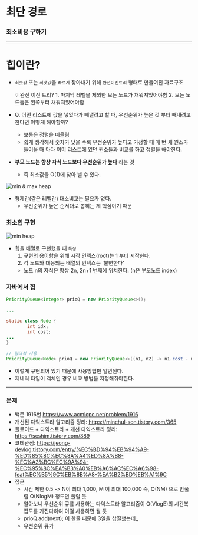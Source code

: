 # 최단 경로

### 최소비용 구하기

---
# 힙이란?

- `최솟값` 또는 `최댓값`을 `빠르게` 찾아내기 위해 `완전이진트리` 형태로 만들어진 자료구조

    <aside>
    💡 완전 이진 트리?
    1. 마지막 레벨을 제외한 모든 노드가 채워져있어야함
    2. 모든 노드들은 왼쪽부터 채워져있어야함

    </aside>

- Q. 어떤 리스트에 값을 넣었다가 빼낼려고 할 때, 우선순위가 높은 것 부터 빼내려고 한다면 어떻게 해야할까?
  - 보통은 정렬을 떠올림
  - 쉽게 생각해서 숫자가 낮을 수록 우선순위가 높다고 가정할 때 매 번 새 원소가 들어올 때 마다 이미 리스트에 있던 원소들과 비교를 하고 정렬을 해야한다.
- **부모 노드는 항상 자식 노드보다 우선순위가 높다** 라는 것
  - 즉 최소값을 O(1)에 찾아 낼 수 있다.

![min & max heap](https://img1.daumcdn.net/thumb/R1280x0/?scode=mtistory2&fname=https%3A%2F%2Fblog.kakaocdn.net%2Fdn%2FbXeFO2%2FbtqVTGz4Spk%2FEmiJ4rN545GnSjLddKZnT0%2Fimg.png)

- 형제간(같은 레벨간) 대소비교는 필요가 없다.
  - 우선순위가 높은 순서대로 뽑히는 게 핵심이기 때문

### 최소힙 구현

![min heap](https://img1.daumcdn.net/thumb/R1280x0/?scode=mtistory2&fname=https%3A%2F%2Fblog.kakaocdn.net%2Fdn%2FWDMjZ%2FbtqV8GEMhcb%2FM2Wm02OJQhSh7sdW1kSzLK%2Fimg.png)

- 힙을 배열로 구현했을 때 `특징`
  1. 구현의 용이함을 위해 시작 인덱스(root)는 1 부터 시작한다.
  2. 각 노드와 대응되는 배열의 인덱스는 '불변한다'
    - 노드 n의 자식은 항상 2n, 2n+1 번째에 위치한다. (n은 부모노드 index)

### 자바에서 힙

```java
PriorityQueue<Integer> prioQ = new PriorityQueue<>();

...

static class Node {
        int idx;
        int cost;
...
}

// 람다식 사용
PriorityQueue<Node> prioQ = new PriorityQueue<>((n1, n2) -> n1.cost - n2.cost);
```

- 이렇게 구현되어 있기 때문에 사용방법만 알면된다.
- 제네릭 타입이 객체인 경우 비교 방법을 지정해줘야한다.

---
### 문제
- 백준 1916번 https://www.acmicpc.net/problem/1916
- 개선된 다익스트라 알고리즘 정리: https://minchul-son.tistory.com/365
- 플로이드 + 다익스트라 + 개선 다익스트라 정리: https://scshim.tistory.com/389
- 코테관점: https://jeong-devlog.tistory.com/entry/%EC%BD%94%EB%94%A9-%ED%85%8C%EC%8A%A4%ED%8A%B8-%EC%A3%BC%EC%9A%94-%EC%95%8C%EA%B3%A0%EB%A6%AC%EC%A6%98-feat%EC%B5%9C%EB%8B%A8-%EA%B2%BD%EB%A1%9C
- 접근
    - 시간 제한 0.5 -> N이 최대 1,000, M 이 최대 100,000 즉, O(NM) 으로 안풀림 O(NlogM) 정도면 풀릴 듯
    - 알아보니 우선순위 큐를 사용하는 다익스트라 알고리즘이 O(VlogE)의 시간복잡도를 가진다하여 이걸 사용하면 될 듯
    - prioQ.add(next); 이 한줄 때문에 3일을 삽질했는데,, 
    - 우선순위 큐가 
